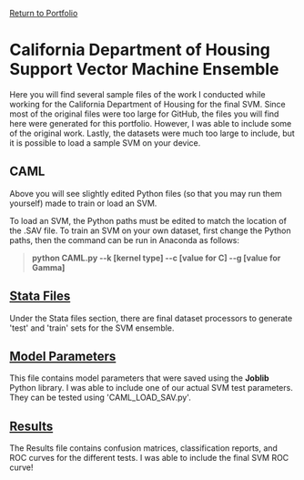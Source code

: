 [Return to Portfolio](https://kgalvancuesta.github.io/portfolio/)

# California Department of Housing Support Vector Machine Ensemble

Here you will find several sample files of the work I conducted while working for the California Department of Housing for the final SVM. Since most of the original files were too large for GitHub, the files you will find here were generated for this portfolio. However, I was able to include some of the original work. Lastly, the datasets were much too large to include, but it is possible to load a sample SVM on your device.

## CAML
Above you will see slightly edited Python files (so that you may run them yourself) made to train or load an SVM.

To load an SVM, the Python paths must be edited to match the location of the .SAV file. To train an SVM on your own dataset, first change the Python paths, then the command can be run in Anaconda as follows:  

> **python CAML.py --k [kernel type] --c [value for C] --g [value for Gamma]**
 
## [Stata Files](https://github.com/kgalvancuesta/portfolio/tree/main/CA%20SVM%20Model/Stata%20Files)
Under the Stata files section, there are final dataset processors to generate 'test' and 'train' sets for the SVM ensemble.

## [Model Parameters](https://github.com/kgalvancuesta/portfolio/tree/main/CA%20SVM%20Model/Model%20Parameters)
This file contains model parameters that were saved using the **Joblib** Python library. I was able to include one of our actual SVM test parameters. They can be tested using 'CAML_LOAD_SAV.py'.

## [Results](https://github.com/kgalvancuesta/portfolio/tree/main/CA%20SVM%20Model/Results)
The Results file contains confusion matrices, classification reports, and ROC curves for the different tests. I was able to include the final SVM ROC curve!